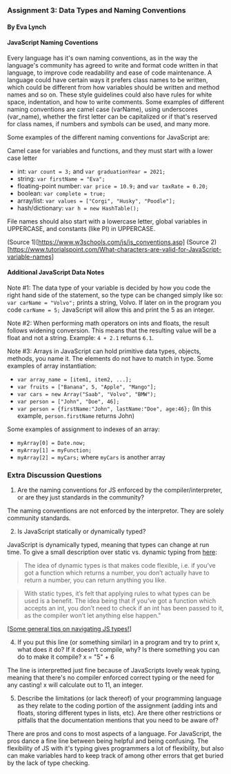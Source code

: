 ### Assignment 3: Data Types and Naming Conventions ###
#### By Eva Lynch ####

#### JavaScript Naming Coventions ####
Every language has it's own naming conventions, as in the way the language's community has agreed to write and format code written in that language, to improve code readability and ease of code maintenance. A language could have certain ways it prefers class names to be written, which could be different from how variables should be written and method names and so on. These style guidelines could also have rules for white space, indentation, and how to write comments. Some examples of different naming conventions are camel case (varName), using underscores (var_name), whether the first letter can be capitalized or if that's reserved for class names, if numbers and symbols can be used, and many more. 

Some examples of the different naming conventions for JavaScript are: 

Camel case for variables and functions, and they must start with a lower case letter
- int: `var count = 3;` and `var graduationYear = 2021;`
- string: `var firstName = "Eva";`
- floating-point number: `var price = 10.9;` and `var taxRate = 0.20;`
- boolean: `var complete = true;`
- array/list: `var values = ["Corgi", "Husky", "Poodle"];`
- hash/dictionary: `var h = new HashTable();`

File names should also start with a lowercase letter, global variables in UPPERCASE, and constants (like PI) in UPPERCASE.

(Source 1)[https://www.w3schools.com/js/js_conventions.asp]
(Source 2)[https://www.tutorialspoint.com/What-characters-are-valid-for-JavaScript-variable-names]

#### Additional JavaScript Data Notes ####
Note #1: The data type of your variable is decided by how you code the right hand side of the statement, so the type can be changed simply like so: `var carName = "Volvo";` prints a string, Volvo. If later on in the program you code `carName = 5;` JavaScript will allow this and print the 5 as an integer.

Note #2: When performing math operators on ints and floats, the result follows widening conversion. This means that the resulting value will be a float and not a string. Example: `4 + 2.1` returns `6.1`.

Note #3: Arrays in JavaScript can hold primitive data types, objects, methods, you name it. The elements do not have to match in type. Some examples of array instantiation: 
- `var array_name = [item1, item2, ...];`
- `var fruits = ["Banana", 5, "Apple", "Mango"];`
- `var cars = new Array("Saab", "Volvo", "BMW");`
- `var person = ["John", "Doe", 46];`
- `var person = {firstName:"John", lastName:"Doe", age:46};` (In this example, `person.firstName` returns John)

Some examples of assignment to indexes of an array:

- `myArray[0] = Date.now;` 
- `myArray[1] = myFunction;`
- `myArray[2] = myCars;` where `myCars` is another array

### Extra Discussion Questions ###
1) Are the naming conventions for JS enforced by the compiler/interpreter, or are they just standards in the community? 

The naming conventions are not enforced by the interpretor. They are solely community standards.

2) Is JavaScript statically or dynamically typed?

JavaScript is dynamically typed, meaning that types can change at run time. To give a small description over static vs. dynamic typing from [here](https://www.quora.com/Is-JavaScript-a-dynamically-typed-or-statically-typed-language):  
>The idea of dynamic types is that makes code flexible, i.e. if you’ve got a function which returns a number, you don’t actually have to return a number, you can return anything you like.

>With static types, it’s felt that applying rules to what types can be used is a benefit. The idea being that if you’ve got a function which accepts an int, you don’t need to check if an int has been passed to it, as the compiler won’t let anything else happen."

\[[Some general tips on navigating JS types!](https://medium.com/@xiaoyunyang/javascript-is-a-loosely-typed-language-meaning-you-dont-have-to-specify-what-type-of-information-137408d54fc7)\]

4. If you put this line (or something similar) in a program and try to print x, what does it do? If it
doesn't compile, why? Is there something you can do to make it compile?
x = "5" + 6

The line is interpretted just fine because of JavaScripts lovely weak typing, meaning that there's no compiler enforced correct typing or the need for any casting! x will calculate out to 11, an integer.

5. Describe the limitations (or lack thereof) of your programming language as they relate to the coding portion of the assignment (adding ints and floats, storing different types in lists, etc). Are there other restrictions or pitfalls that the documentation mentions that you need to be aware of?

There are pros and cons to most aspects of a language. For JavaScript, the pros dance a fine line between being helpful and being confusing. The flexibility of JS with it's typing gives programmers a lot of flexibility, but also can make variables hard to keep track of among other errors that get buried by the lack of type checking.

